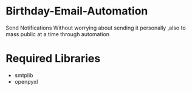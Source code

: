# Birthday-Email-Automation
Send Notifications Without worrying about sending it personally ,also to mass public at a time through automation

# Required Libraries
- smtplib
- openpyxl

